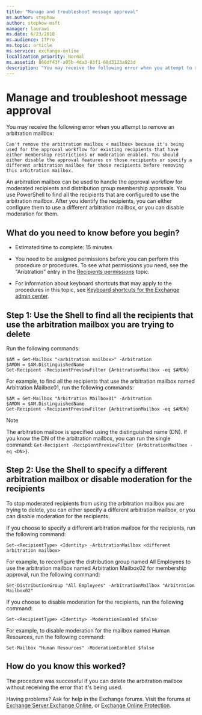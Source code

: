 ```yaml
---
title: "Manage and troubleshoot message approval"
ms.author: stephow
author: stephow-msft
manager: laurawi
ms.date: 6/23/2018
ms.audience: ITPro
ms.topic: article
ms.service: exchange-online
localization_priority: Normal
ms.assetid: 860df43f-a05b-4da3-83f1-68d3123a923d
description: "You may receive the following error when you attempt to remove an arbitration mailbox:"
---
```


# Manage and troubleshoot message approval

You may receive the following error when you attempt to remove an arbitration mailbox:
  
 `Can't remove the arbitration mailbox < mailbox> because it's being used for the approval workflow for existing recipients that have either membership restrictions or moderation enabled. You should either disable the approval features on those recipients or specify a different arbitration mailbox for those recipients before removing this arbitration mailbox.`
  
An arbitration mailbox can be used to handle the approval workflow for moderated recipients and distribution group membership approvals. You use PowerShell to find all the recipients that are configured to use the arbitration mailbox. After you identify the recipients, you can either configure them to use a different arbitration mailbox, or you can disable moderation for them.
  
## What do you need to know before you begin?

- Estimated time to complete: 15 minutes
    
- You need to be assigned permissions before you can perform this procedure or procedures. To see what permissions you need, see the "Aribtration" entry in the [Recipients permissions](https://technet.microsoft.com/library/5b690bcb-c6df-4511-90e1-08ca91f43b37.aspx) topic. 
    
- For information about keyboard shortcuts that may apply to the procedures in this topic, see [Keyboard shortcuts for the Exchange admin center](../../accessibility/keyboard-shortcuts-in-admin-center.md).
    
## Step 1: Use the Shell to find all the recipients that use the arbitration mailbox you are trying to delete

Run the following commands:
  
```
$AM = Get-Mailbox "<arbitration mailbox>" -Arbitration
$AMDN = $AM.DistinguishedName
Get-Recipient -RecipientPreviewFilter {ArbitrationMailbox -eq $AMDN}

```

For example, to find all the recipients that use the arbitration mailbox named Arbitration Mailbox01, run the following commands:
  
```
$AM = Get-Mailbox "Arbitration Mailbox01" -Arbitration
$AMDN = $AM.DistinguishedName
Get-Recipient -RecipientPreviewFilter {ArbitrationMailbox -eq $AMDN}

```

> [!NOTE]
> The arbitration mailbox is specified using the distinguished name (DN). If you know the DN of the arbitration mailbox, you can run the single command:  `Get-Recipient -RecipientPreviewFilter {ArbitrationMailbox -eq <DN>}`. 
  
## Step 2: Use the Shell to specify a different arbitration mailbox or disable moderation for the recipients

To stop moderated recipients from using the arbitration mailbox you are trying to delete, you can either specify a different arbitration mailbox, or you can disable moderation for the recipients.
  
If you choose to specify a different arbitration mailbox for the recipients, run the following command:
  
```
Set-<RecipientType> <Identity> -ArbitrationMailbox <different arbitration mailbox>

```

For example, to reconfigure the distribution group named All Employees to use the arbitration mailbox named Arbitration Mailbox02 for membership approval, run the following command:
  
```
Set-DistributionGroup "All Employees" -ArbitrationMailbox "Arbitration Mailbox02"

```

If you choose to disable moderation for the recipients, run the following command:
  
```
Set-<RecipientType> <Identity> -ModerationEanbled $false

```

For example, to disable moderation for the mailbox named Human Resources, run the following command:
  
```
Set-Mailbox "Human Resources" -ModerationEanbled $false

```

## How do you know this worked?

The procedure was successful if you can delete the arbitration mailbox without receiving the error that it's being used.
  
Having problems? Ask for help in the Exchange forums. Visit the forums at [Exchange Server](https://go.microsoft.com/fwlink/p/?linkId=60612),[Exchange Online](https://go.microsoft.com/fwlink/p/?linkId=267542), or [Exchange Online Protection](https://go.microsoft.com/fwlink/p/?linkId=285351).
  

